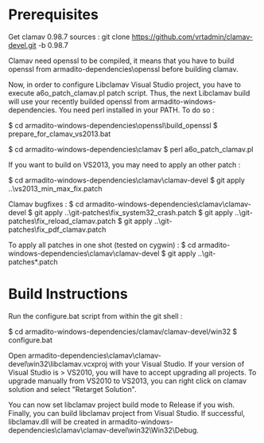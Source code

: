 Prerequisites
==============

Get clamav 0.98.7 sources :
   git clone https://github.com/vrtadmin/clamav-devel.git -b 0.98.7

Clamav need openssl to be compiled, it means that you have to build openssl from armadito-dependencies\openssl before building clamav.

Now, in order to configure Libclamav Visual Studio project, you have to execute a6o_patch_clamav.pl patch script.
Thus, the next Libclamav build will use your recently builded openssl from armadito-windows-dependencies. You need perl installed in your PATH. 
To do so :

   $ cd armadito-windows-dependencies\openssl\build_openssl
   $ prepare_for_clamav_vs2013.bat
   
   $ cd armadito-windows-dependencies\clamav
   $ perl a6o_patch_clamav.pl

If you want to build on VS2013, you may need to apply an other patch :
 
   $ cd armadito-windows-dependencies\clamav\clamav-devel
   $ git apply ..\vs2013_min_max_fix.patch
   
Clamav bugfixes : 
   $ cd armadito-windows-dependencies\clamav\clamav-devel
   $ git apply ..\git-patches\fix_system32_crash.patch
   $ git apply ..\git-patches\fix_reload_clamav.patch
   $ git apply ..\git-patches\fix_pdf_clamav.patch
   
To apply all patches in one shot (tested on cygwin) :
   $ cd armadito-windows-dependencies\clamav\clamav-devel
   $ git apply ..\git-patches\*.patch
   
Build Instructions
==================

Run the configure.bat script from within the git shell :
   
   $ cd armadito-windows-dependencies/clamav/clamav-devel/win32
   $ configure.bat

Open armadito-dependencies\clamav\clamav-devel\win32\libclamav.vcxproj with your Visual Studio.
If your version of Visual Studio is > VS2010, you will have to accept upgrading all projects.
To upgrade manually from VS2010 to VS2013, you can right click on clamav solution and select "Retarget Solution".

You can now set libclamav project build mode to Release if you wish.
Finally, you can build libclamav project from Visual Studio. 
If successful, libclamav.dll will be created in armadito-windows-dependencies\clamav\clamav-devel\win32\Win32\Debug. 
  
